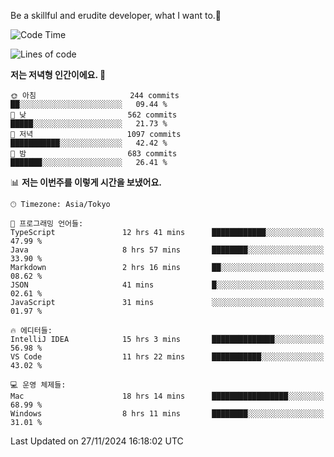 Be a skillful and erudite developer, what I want to.👶

<!--START_SECTION:waka-->
![Code Time](http://img.shields.io/badge/Code%20Time-1%2C431%20hrs%2027%20mins-blue)

![Lines of code](https://img.shields.io/badge/%EC%A0%80%EB%8A%94%20%EC%97%AC%ED%83%9C%EA%B9%8C%EC%A7%80%20-911.9%20thousand%20%EC%A4%84%EC%9D%98%20%EC%BD%94%EB%93%9C%EB%A5%BC%20%EC%9E%91%EC%84%B1%ED%96%88%EC%96%B4%EC%9A%94.-blue)

**저는 저녁형 인간이에요. 🦉** 

```text
🌞 아침                     244 commits         ██░░░░░░░░░░░░░░░░░░░░░░░   09.44 % 
🌆 낮　                     562 commits         █████░░░░░░░░░░░░░░░░░░░░   21.73 % 
🌃 저녁                     1097 commits        ███████████░░░░░░░░░░░░░░   42.42 % 
🌙 밤　                     683 commits         ███████░░░░░░░░░░░░░░░░░░   26.41 % 
```


📊 **저는 이번주를 이렇게 시간을 보냈어요.** 

```text
🕑︎ Timezone: Asia/Tokyo

💬 프로그래밍 언어들: 
TypeScript               12 hrs 41 mins      ████████████░░░░░░░░░░░░░   47.99 % 
Java                     8 hrs 57 mins       ████████░░░░░░░░░░░░░░░░░   33.90 % 
Markdown                 2 hrs 16 mins       ██░░░░░░░░░░░░░░░░░░░░░░░   08.62 % 
JSON                     41 mins             █░░░░░░░░░░░░░░░░░░░░░░░░   02.61 % 
JavaScript               31 mins             ░░░░░░░░░░░░░░░░░░░░░░░░░   01.97 % 

🔥 에디터들: 
IntelliJ IDEA            15 hrs 3 mins       ██████████████░░░░░░░░░░░   56.98 % 
VS Code                  11 hrs 22 mins      ███████████░░░░░░░░░░░░░░   43.02 % 

💻 운영 체제들: 
Mac                      18 hrs 14 mins      █████████████████░░░░░░░░   68.99 % 
Windows                  8 hrs 11 mins       ████████░░░░░░░░░░░░░░░░░   31.01 % 
```


 Last Updated on 27/11/2024 16:18:02 UTC
<!--END_SECTION:waka-->
